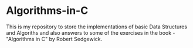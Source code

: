 # Algorithms-in-C
This is my repository to store the implementations of basic Data Structures and Algoriths and also answers to some of the exercises in the book - "Algorithms in C" by Robert Sedgewick.
